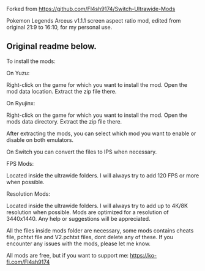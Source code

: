 Forked from https://github.com/Fl4sh9174/Switch-Ultrawide-Mods  
  
Pokemon Legends Arceus v1.1.1 screen aspect ratio mod, edited from original 21:9 to 16:10, for my personal use.  
  
Original readme below.  
--------
To install the mods:

On Yuzu:

Right-click on the game for which you want to install the mod.
Open the mod data location.
Extract the zip file there.

On Ryujinx:

Right-click on the game for which you want to install the mod.
Open the mods data directory.
Extract the zip file there.

After extracting the mods, you can select which mod you want to enable or disable on both emulators.

On Switch you can convert the files to IPS when necessary.

FPS Mods:

Located inside the ultrawide folders.
I will always try to add 120 FPS or more when possible.

Resolution Mods:

Located inside the ultrawide folders.
I will always try to add up to 4K/8K resolution when possible.
Mods are optimized for a resolution of 3440x1440. Any help or suggestions will be appreciated.

All the files inside mods folder are necessary, some mods contains cheats file, pchtxt file and V2.pchtxt files, dont delete any of these.
If you encounter any issues with the mods, please let me know.

All mods are free, but if you want to support me: https://ko-fi.com/Fl4sh9174
